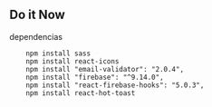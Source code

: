 ## Do it Now




dependencias 

```
    npm install sass
    npm install react-icons
    npm install "email-validator": "2.0.4",
    npm install "firebase": "^9.14.0",
    npm install "react-firebase-hooks": "5.0.3",
    npm install react-hot-toast
    

```